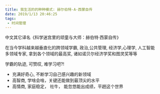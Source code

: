 ```yaml
---
title: 我生活的的种种模式: 赫尔伯特·A·西蒙自传 
date: 2019/1/13 20:46:25
tags:
 - 时间管理 
---
```


中文其它译名《科学迷宫里的顽童与大师：赫伯特·西蒙自传》

在当今学科越来越垂直化的跨领域学霸, 政治,公共管理, 经济学,心理学, 人工智能多领域专家,
拿到各个领域的最高奖, 诸如诺贝尔经济学奖和图灵奖等等

学霸的轨迹, 可赞叹, 难学习吧?!
* 充满好奇心, 不断学习自己感兴趣的新领域
* 高智商, 学啥会啥，关键还能做到最顶尖的水平
* 高情商, 家庭稳定， 社牛， 能忽悠能出成绩，平趟这个世界



